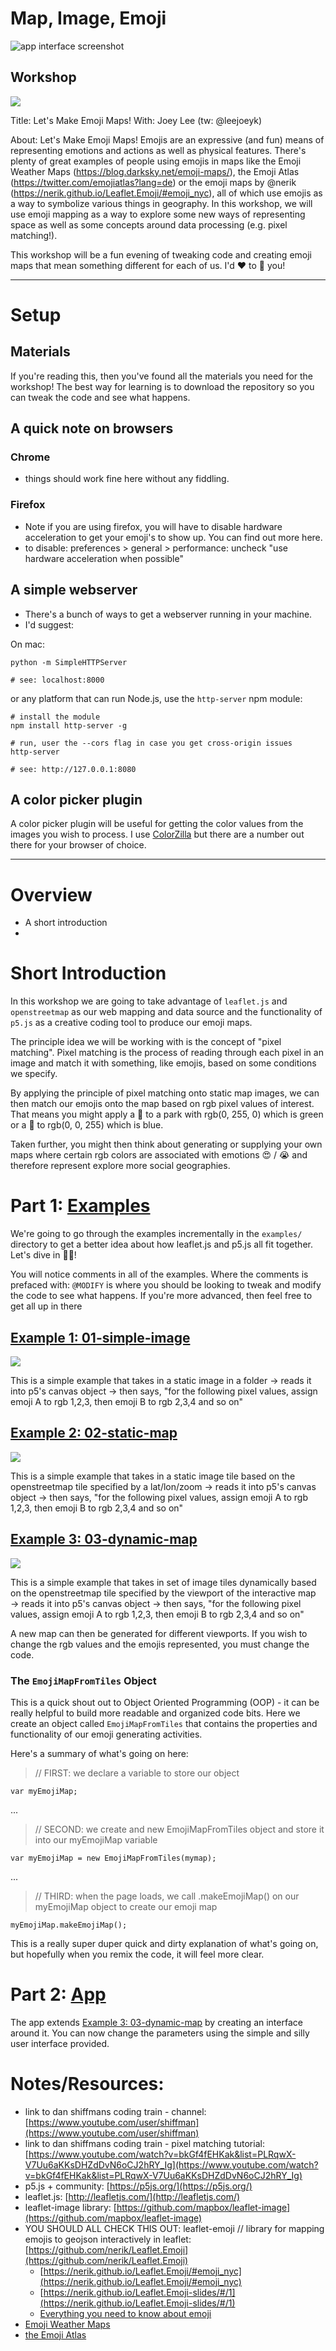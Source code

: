 # Map, Image, Emoji

![app interface screenshot](assets/img/app-01.png)

## Workshop 

![](assets/img/sampler-800x800.png)

Title: Let's Make Emoji Maps!
With: Joey Lee (tw: @leejoeyk)

About: 
Let's Make Emoji Maps! Emojis are an expressive (and fun) means of representing emotions and actions as well as physical features. There's plenty of great examples of people using emojis in maps like the Emoji Weather Maps (https://blog.darksky.net/emoji-maps/), the Emoji Atlas (https://twitter.com/emojiatlas?lang=de) or the emoji maps by @nerik (https://nerik.github.io/Leaflet.Emoji/#emoji_nyc), all of which use emojis as a way to symbolize various things in geography. In this workshop, we will use emoji mapping as a way to explore some new ways of representing space as well as some concepts around data processing (e.g. pixel matching!). 

This workshop will be a fun evening of tweaking code and creating emoji maps that mean something different for each of us. I'd ❤️ to 👀 you!



***

# Setup

## Materials

If you're reading this, then you've found all the materials you need for the workshop! The best way for learning is to download the repository so you can tweak the code and see what happens.

## A quick note on browsers

### Chrome

* things should work fine here without any fiddling. 

### Firefox

* Note if you are using firefox, you will have to disable hardware acceleration to get your emoji's to show up. You can find out more here. 
* to disable: preferences > general > performance: uncheck "use hardware acceleration when possible"

## A simple webserver

* There's a bunch of ways to get a webserver running in your machine. 
* I'd suggest:

On mac:

```
python -m SimpleHTTPServer

# see: localhost:8000
```

or any platform that can run Node.js, use the `http-server` npm module:

```
# install the module
npm install http-server -g

# run, user the --cors flag in case you get cross-origin issues
http-server 

# see: http://127.0.0.1:8080 
```

## A color picker plugin 

A color picker plugin will be useful for getting the color values from the images you wish to process. I use [ColorZilla](http://www.colorzilla.com/) but there are a number out there for your browser of choice. 

***


# Overview

* A short introduction
* 

# Short Introduction

In this workshop we are going to take advantage of `leaflet.js` and `openstreetmap` as our web mapping and data source and the functionality of `p5.js` as a creative coding tool to produce our emoji maps. 

The principle idea we will be working with is the concept of "pixel matching". Pixel matching is the process of reading through each pixel in an image and match it with something, like emojis, based on some conditions we specify.

By applying the principle of pixel matching onto static map images, we can then match our emojis onto the map based on rgb pixel values of interest. That means you might apply a 🌳 to a park with rgb(0, 255, 0) which is green or a 🌊 to rgb(0, 0, 255) which is blue.

Taken further, you might then think about generating or supplying your own maps where certain rgb colors are associated with emotions 😍 / 😭 and therefore represent explore more social geographies.



# Part 1: [Examples](examples/)

We're going to go through the examples incrementally in the `examples/` directory to get a better idea about how leaflet.js and p5.js all fit together. Let's dive in 🏊‍♀️!

You will notice comments in all of the examples. Where the comments is prefaced with: `@MODIFY` is where you should be looking to tweak and modify the code to see what happens. If you're more advanced, then feel free to get all up in there 

## [Example 1: 01-simple-image](examples/01-simple-image/)

![](examples/01-simple-image/example-01-bg.png)

This is a simple example that takes in a static image in a folder → reads it into p5's canvas object  → then says, "for the following pixel values, assign emoji A to rgb 1,2,3, then emoji B to rgb 2,3,4 and so on"

## [Example 2: 02-static-map](examples/02-static-map)

![](examples/02-static-map/example-01.png)

This is a simple example that takes in a static image tile based on the openstreetmap tile specified by a lat/lon/zoom → reads it into p5's canvas object  → then says, "for the following pixel values, assign emoji A to rgb 1,2,3, then emoji B to rgb 2,3,4 and so on"

## [Example 3: 03-dynamic-map](examples/03-dynamic-map)

![](examples/03-dynamic-map/example-01.png)

This is a simple example that takes in set of image tiles dynamically based on the openstreetmap tile specified by the viewport of the interactive map → reads it into p5's canvas object → then says, "for the following pixel values, assign emoji A to rgb 1,2,3, then emoji B to rgb 2,3,4 and so on" 

A new map can then be generated for different viewports. If you wish to change the rgb values and the emojis represented, you must change the code.


### The `EmojiMapFromTiles` Object

This is a quick shout out to Object Oriented Programming (OOP) - it can be really helpful to build more readable and organized code bits. Here we create an object called `EmojiMapFromTiles`  that contains the properties and functionality of our emoji generating activities. 

Here's a summary of what's going on here:


> // FIRST: we declare a variable to store our object

```
var myEmojiMap;
```
...


> // SECOND: we create and new EmojiMapFromTiles object and store it into our myEmojiMap variable

```
var myEmojiMap = new EmojiMapFromTiles(mymap);
```

...

> // THIRD: when the page loads, we call .makeEmojiMap() on our myEmojiMap object to create our emoji map

```
myEmojiMap.makeEmojiMap();
``` 

This is a really super duper quick and dirty explanation of what's going on, but hopefully when you remix the code, it will feel more clear.

 
# Part 2: [App](app/)


The app extends [Example 3: 03-dynamic-map](examples/03-dynamic-map) by creating an interface around it. You can now change the parameters using the simple and silly user interface provided.


# Notes/Resources:

* link to dan shiffmans coding train - channel: [https://www.youtube.com/user/shiffman](https://www.youtube.com/user/shiffman)
* link to dan shiffmans coding train - pixel matching tutorial: [https://www.youtube.com/watch?v=bkGf4fEHKak&list=PLRqwX-V7Uu6aKKsDHZdDvN6oCJ2hRY_Ig](https://www.youtube.com/watch?v=bkGf4fEHKak&list=PLRqwX-V7Uu6aKKsDHZdDvN6oCJ2hRY_Ig)
* p5.js + community: [https://p5js.org/](https://p5js.org/)
* leaflet.js: [http://leafletjs.com/](http://leafletjs.com/)
* leaflet-image library: [https://github.com/mapbox/leaflet-image](https://github.com/mapbox/leaflet-image)
* YOU SHOULD ALL CHECK THIS OUT: leaflet-emoji // library for mapping emojis to geojson interactively in leaflet: [https://github.com/nerik/Leaflet.Emoji](https://github.com/nerik/Leaflet.Emoji)
	- [https://nerik.github.io/Leaflet.Emoji/#emoji_nyc](https://nerik.github.io/Leaflet.Emoji/#emoji_nyc)
	- [https://nerik.github.io/Leaflet.Emoji-slides/#/1](https://nerik.github.io/Leaflet.Emoji-slides/#/1)
	- [Everything you need to know about emoji](https://www.smashingmagazine.com/2016/11/character-sets-encoding-emoji/)
* [Emoji Weather Maps](https://blog.darksky.net/emoji-maps/) 
* [the Emoji Atlas](https://twitter.com/emojiatlas?lang=de)